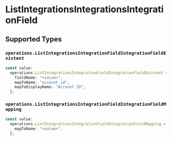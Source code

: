 # ListIntegrationsIntegrationsIntegrationField


## Supported Types

### `operations.ListIntegrationsIntegrationFieldIntegrationFieldExistent`

```typescript
const value:
  operations.ListIntegrationsIntegrationFieldIntegrationFieldExistent = {
    fieldName: "<value>",
    mapToName: "account_id",
    mapToDisplayName: "Account ID",
  };
```

### `operations.ListIntegrationsIntegrationFieldIntegrationFieldMapping`

```typescript
const value:
  operations.ListIntegrationsIntegrationFieldIntegrationFieldMapping = {
    mapToName: "<value>",
  };
```

